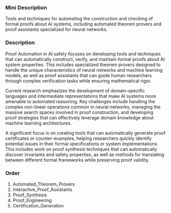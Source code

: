 ### Mini Description

Tools and techniques for automating the construction and checking of formal proofs about AI systems, including automated theorem provers and proof assistants specialized for neural networks.

### Description

Proof Automation in AI safety focuses on developing tools and techniques that can automatically construct, verify, and maintain formal proofs about AI system properties. This includes specialized theorem provers designed to handle the unique characteristics of neural networks and machine learning models, as well as proof assistants that can guide human researchers through complex verification tasks while ensuring mathematical rigor.

Current research emphasizes the development of domain-specific languages and intermediate representations that make AI systems more amenable to automated reasoning. Key challenges include handling the complex non-linear operations common in neural networks, managing the massive search spaces involved in proof construction, and developing proof strategies that can effectively leverage domain knowledge about machine learning architectures.

A significant focus is on creating tools that can automatically generate proof certificates or counter-examples, helping researchers quickly identify potential issues in their formal specifications or system implementations. This includes work on proof synthesis techniques that can automatically discover invariants and safety properties, as well as methods for translating between different formal frameworks while preserving proof validity.

### Order

1. Automated_Theorem_Provers
2. Interactive_Proof_Assistants
3. Proof_Synthesis
4. Proof_Engineering
5. Certification_Generation
